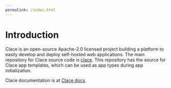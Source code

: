 ```yaml
---
permalink: /index.html
---
```


# Introduction

Clace is an open-source Apache-2.0 licensed project building a platform to easily develop and deploy self-hosted web applications. The main repository for Clace source code is [clace](https://github.com/claceio/clace/). This repository has the source for Clace app templates, which can be used as app types during app initialization.

Clace documentation is at [Clace docs](https://clace.io/docs).

